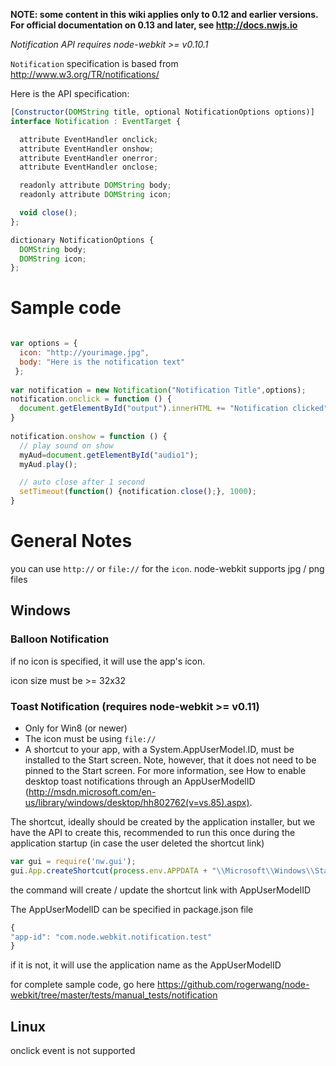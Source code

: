**NOTE: some content in this wiki applies only to 0.12 and earlier versions. For official documentation on 0.13 and later, see http://docs.nwjs.io**

_Notification API requires node-webkit >= v0.10.1_

`Notification` specification is based from http://www.w3.org/TR/notifications/

Here is the API specification:
```javascript 
[Constructor(DOMString title, optional NotificationOptions options)]
interface Notification : EventTarget {

  attribute EventHandler onclick;
  attribute EventHandler onshow;
  attribute EventHandler onerror;
  attribute EventHandler onclose;

  readonly attribute DOMString body;
  readonly attribute DOMString icon;

  void close();
};

dictionary NotificationOptions {
  DOMString body;
  DOMString icon;
};
```

# Sample code
```javascript 

var options = {
  icon: "http://yourimage.jpg",
  body: "Here is the notification text"
 };
	
var notification = new Notification("Notification Title",options);
notification.onclick = function () {
  document.getElementById("output").innerHTML += "Notification clicked";
}
	
notification.onshow = function () {
  // play sound on show
  myAud=document.getElementById("audio1");
  myAud.play();

  // auto close after 1 second
  setTimeout(function() {notification.close();}, 1000);
}
```
# General Notes
you can use `http://` or `file://` for the `icon`. node-webkit supports jpg / png files
## Windows
### Balloon Notification
if no icon is specified, it will use the app's icon.

icon size must be >= 32x32

### Toast Notification (requires node-webkit >= v0.11)
* Only for Win8 (or newer)
* The icon must be using `file://`
* A shortcut to your app, with a System.AppUserModel.ID, must be installed to the Start screen. Note, however, that it does not need to be pinned to the Start screen. For more information, see How to enable desktop toast notifications through an AppUserModelID (http://msdn.microsoft.com/en-us/library/windows/desktop/hh802762(v=vs.85).aspx).

The shortcut, ideally should be created by the application installer, but we have the API to create this, recommended to run this once during the application startup (in case the user deleted the shortcut link)

```javascript 
var gui = require('nw.gui');
gui.App.createShortcut(process.env.APPDATA + "\\Microsoft\\Windows\\Start Menu\\Programs\\node-webkit.lnk");
```
the command will create / update the shortcut link with AppUserModelID

The AppUserModelID can be specified in package.json file
```javascript
{
"app-id": "com.node.webkit.notification.test"
}
```
if it is not, it will use the application name as the AppUserModelID

for complete sample code, go here https://github.com/rogerwang/node-webkit/tree/master/tests/manual_tests/notification

## Linux
onclick event is not supported
